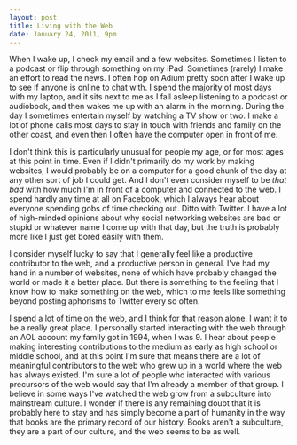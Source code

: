 ```yaml
---
layout: post
title: Living with the Web
date: January 24, 2011, 9pm
---
```


When I wake up, I check my email and a few websites. Sometimes I listen to a podcast or flip through something on my iPad. Sometimes (rarely) I make an effort to read the news. I often hop on Adium pretty soon after I wake up to see if anyone is online to chat with. I spend the majority of most days with my laptop, and it sits next to me as I fall asleep listening to a podcast or audiobook, and then wakes me up with an alarm in the morning. During the day I sometimes entertain myself by watching a TV show or two. I make a lot of phone calls most days to stay in touch with friends and family on the other coast, and even then I often have the computer open in front of me.

I don't think this is particularly unusual for people my age, or for most ages at this point in time. Even if I didn't primarily do my work by making websites, I would probably be on a computer for a good chunk of the day at any other sort of job I could get. And I don't even consider myself to be *that bad* with how much I'm in front of a computer and connected to the web. I spend hardly any time at all on Facebook, which I always hear about everyone spending gobs of time checking out. Ditto with Twitter. I have a lot of high-minded opinions about why social networking websites are bad or stupid or whatever name I come up with that day, but the truth is probably more like I just get bored easily with them.

I consider myself lucky to say that I generally feel like a productive contributor to the web, and a productive person in general. I've had my hand in a number of websites, none of which have probably changed the world or made it a better place. But there is something to the feeling that I know how to make something on the web, which to me feels like something beyond posting aphorisms to Twitter every so often.

I spend a lot of time on the web, and I think for that reason alone, I want it to be a really great place. I personally started interacting with the web through an AOL account my family got in 1994, when I was 9. I hear about people making interesting contributions to the medium as early as high school or middle school, and at this point I'm sure that means there are a lot of meaningful contributors to the web who grew up in a world where the web has always existed. I'm sure a lot of people who interacted with various precursors of the web would say that I'm already a member of that group. I believe in some ways I've watched the web grow from a subculture into mainstream culture. I wonder if there is any remaining doubt that it is probably here to stay and has simply become a part of humanity in the way that books are the primary record of our history. Books aren't a subculture, they are a part of our culture, and the web seems to be as well.

